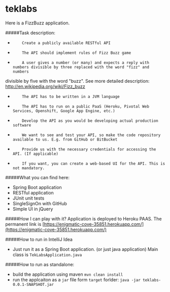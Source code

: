 # teklabs

Here is a FizzBuzz application.

#####Task description:
+         Create a publicly available RESTful API
+         The API should implement rules of Fizz Buzz game
+         A user gives a number (or many) and expects a reply with numbers divisible by three replaced with the word "fizz" and numbers 
divisible by five with the word "buzz".
          See more detailed description: http://en.wikipedia.org/wiki/Fizz_buzz
+         The API has to be written in a JVM language
+         The API has to run on a public PaaS (Heroku, Pivotal Web Services, Openshift, Google App Engine, etc.)
+         Develop the API as you would be developing actual production software
+         We want to see and test your API, so make the code repository available to us. E.g. from GitHub or BitBucket
+         Provide us with the necessary credentials for accessing the API. (If applicable)
+         If you want, you can create a web-based UI for the API. This is not mandatory.


#####What you can find here:
* Spring Boot application
* RESTful application
* JUnit unit tests
* SingleSignOn with GitHub
* Simple UI in jQuery

#####How I can play with it?
Application is deployed to Heroku PAAS. The permanent link is [https://enigmatic-cove-35851.herokuapp.com/](https://enigmatic-cove-35851.herokuapp.com/)


#####How to run in IntelliJ Idea
* Just run it as a Spring Boot application. (or just java application)  Main class is `TekLabsApplication.java`

#####How to run as standalone:
* build the application using maven `mvn clean install`
* run the applcaiton as a `jar` file form `target` forlder: `java -jar teklabs-0.0.1-SNAPSHOT.jar`
